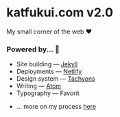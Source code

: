 # katfukui.com v2.0
My small corner of the web :heart:

### Powered by... 🔌
* Site building — [Jekyll](http://jekyllrb.com)
* Deployments  — [Netlify](http://www.netlify.com)
* Design system — [Tachyons](http://tachyons.io)
* Writing — [Atom](http://atom.io)
* Typography — Favorit
- ... more on my process [here](https://medium.com/@katfukui/the-design-portfolio-workflow-a94030d0b39e#.rx9p8511y)
